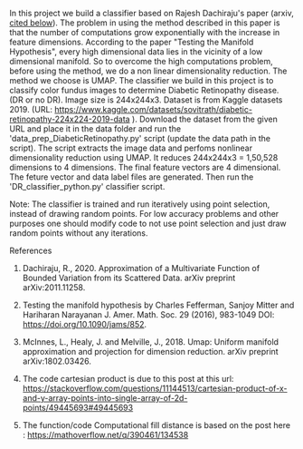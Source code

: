 In this project we build a classifier based on Rajesh Dachiraju's paper (arxiv, [cited below](https://arxiv.org/abs/2011.11258)). The problem in using the method described in this paper is that the number of computations grow exponentially with the increase in feature dimensions. According to the paper "Testing the Manifold Hypothesis", every high dimensional data lies in the vicinity of a low dimensional manifold. So to overcome the high computations problem, before using the method, we do a non linear dimensionality reduction. The method we choose is UMAP.
The classifier we build in this project is to classify color fundus images to determine Diabetic Retinopathy disease. (DR or no DR). Image size is 244x244x3. Dataset is from Kaggle datasets 2019. (URL: https://www.kaggle.com/datasets/sovitrath/diabetic-retinopathy-224x224-2019-data ).
Download the dataset from the given URL and place it in the data folder and run the 'data_prep_DiabeticRetinopathy.py' script (update the data path in the script). The script extracts the image data and perfoms nonlinear dimensionality reduction using UMAP.
It reduces 244x244x3 =  1,50,528 dimensions to 4 dimensions. The final feature vectors are 4 dimensional. The feture vector and data label files are generated.  Then run the 'DR_classifier_python.py' classifier script.

Note: The classifier is trained and run iteratively using point selection, instead of drawing random points. For low accuracy problems and other purposes one should modify code to not use point selection and just draw random points without any iterations.

References

1. Dachiraju, R., 2020. Approximation of a Multivariate Function of Bounded Variation from its Scattered Data. arXiv preprint arXiv:2011.11258.

2. Testing the manifold hypothesis by Charles Fefferman, Sanjoy Mitter and Hariharan Narayanan J. Amer. Math. Soc. 29 (2016), 983-1049 DOI: https://doi.org/10.1090/jams/852.

3. McInnes, L., Healy, J. and Melville, J., 2018. Umap: Uniform manifold approximation and projection for dimension reduction. arXiv preprint arXiv:1802.03426.

4. The code cartesian product is due to this post at this url: https://stackoverflow.com/questions/11144513/cartesian-product-of-x-and-y-array-points-into-single-array-of-2d-points/49445693#49445693

5. The function/code Computational fill distance is based on the post here : https://mathoverflow.net/q/390461/134538
